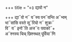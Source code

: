 +++
title = "०३ द्यावो न"

+++
द्या᳓वो न᳓ य᳓स्य पन᳓यन्ति अ᳓भ्वम्  
भा᳓सांसि वस्ते सू᳓रियो न᳓ शुक्रः᳓  
वि᳓ य᳓ इनो᳓ति अज᳓रः पवाको᳓+  
अ᳓श्नस्य चिच् छिश्नथत् पूर्विया᳓णि